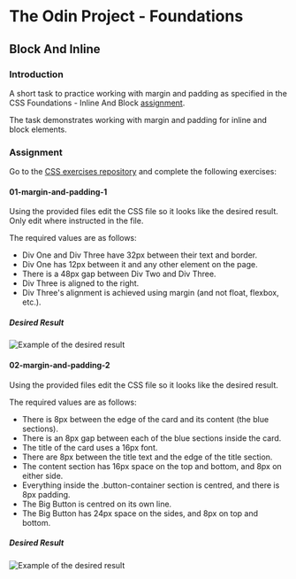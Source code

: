 # The Odin Project - Foundations

## Block And Inline

### Introduction

A short task to practice working with margin and padding as specified in the CSS Foundations - Inline And Block
[assignment](https://www.theodinproject.com/lessons/foundations-block-and-inline#assignment).

The task demonstrates working with margin and padding for inline and block elements.

### Assignment

Go to the [CSS exercises repository](https://github.com/TheOdinProject/css-exercises) and complete the following
exercises:

#### 01-margin-and-padding-1

Using the provided files edit the CSS file so it looks like the desired result. Only edit where instructed in the file.

The required values are as follows:

- Div One and Div Three have 32px between their text and border.
- Div One has 12px between it and any other element on the page.
- There is a 48px gap between Div Two and Div Three.
- Div Three is aligned to the right.
- Div Three's alignment is achieved using margin (and not float, flexbox, etc.).


##### Desired Result

![Example of the desired result](https://github.com/TheOdinProject/css-exercises/raw/main/margin-and-padding/01-margin-and-padding-1/desired-outcome.png)

#### 02-margin-and-padding-2

Using the provided files edit the CSS file so it looks like the desired result.

The required values are as follows:

- There is 8px between the edge of the card and its content (the blue sections).
- There is an 8px gap between each of the blue sections inside the card.
- The title of the card uses a 16px font.
- There are 8px between the title text and the edge of the title section.
- The content section has 16px space on the top and bottom, and 8px on either side.
- Everything inside the .button-container section is centred, and there is 8px padding.
- The Big Button is centred on its own line.
- The Big Button has 24px space on the sides, and 8px on top and bottom.


##### Desired Result

![Example of the desired result](https://github.com/TheOdinProject/css-exercises/raw/main/margin-and-padding/02-margin-and-padding-2/desired-outcome.png)
